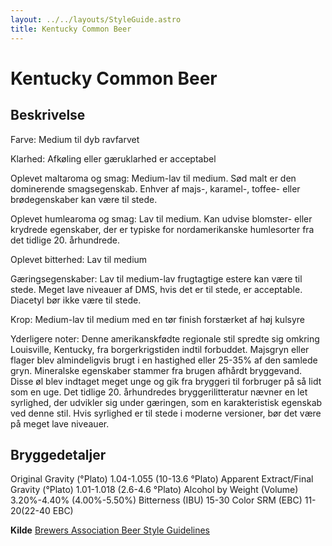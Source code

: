 ```yaml
---
layout: ../../layouts/StyleGuide.astro
title: Kentucky Common Beer
---
```

# Kentucky Common Beer

## Beskrivelse
Farve: Medium til dyb ravfarvet

Klarhed: Afkøling eller gæruklarhed er acceptabel

Oplevet maltaroma og smag: Medium-lav til medium. Sød malt er den dominerende smagsegenskab. Enhver af majs-, karamel-, toffee- eller brødegenskaber kan være til stede.

Oplevet humlearoma og smag: Lav til medium. Kan udvise blomster- eller krydrede egenskaber, der er typiske for nordamerikanske humlesorter fra det tidlige 20. århundrede.

Oplevet bitterhed: Lav til medium

Gæringsegenskaber: Lav til medium-lav frugtagtige estere kan være til stede. Meget lave niveauer af DMS, hvis det er til stede, er acceptable. Diacetyl bør ikke være til stede.

Krop: Medium-lav til medium med en tør finish forstærket af høj kulsyre

Yderligere noter: Denne amerikanskfødte regionale stil spredte sig omkring Louisville, Kentucky, fra borgerkrigstiden indtil forbuddet. Majsgryn eller flager blev almindeligvis brugt i en hastighed eller 25-35% af den samlede gryn. Mineralske egenskaber stammer fra brugen af ​​hårdt bryggevand. Disse øl blev indtaget meget unge og gik fra bryggeri til forbruger på så lidt som en uge. Det tidlige 20. århundredes bryggerilitteratur nævner en let syrlighed, der udvikler sig under gæringen, som en karakteristisk egenskab ved denne stil. Hvis syrlighed er til stede i moderne versioner, bør det være på meget lave niveauer.




## Bryggedetaljer
Original Gravity (°Plato) 1.04-1.055 (10-13.6 °Plato)
Apparent Extract/Final Gravity (°Plato) 1.01-1.018 (2.6-4.6 °Plato)
Alcohol by Weight (Volume) 3.20%-4.40% (4.00%-5.50%)
Bitterness (IBU) 15-30
Color SRM (EBC) 11-20(22-40 EBC)					



**Kilde**
[Brewers Association Beer Style Guidelines](https://www.brewersassociation.org/)
